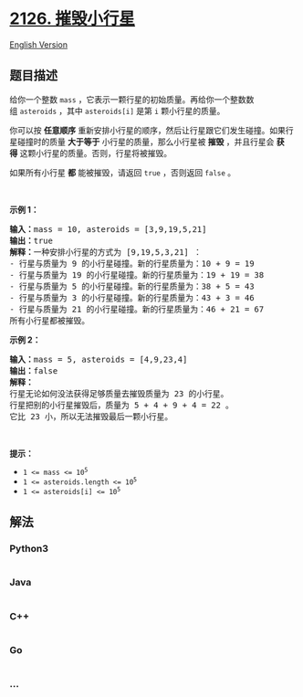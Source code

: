 # [2126. 摧毁小行星](https://leetcode.cn/problems/destroying-asteroids)

[English Version](/solution/2100-2199/2126.Destroying%20Asteroids/README_EN.md)

## 题目描述

<!-- 这里写题目描述 -->

<p>给你一个整数&nbsp;<code>mass</code>&nbsp;，它表示一颗行星的初始质量。再给你一个整数数组&nbsp;<code>asteroids</code>&nbsp;，其中&nbsp;<code>asteroids[i]</code>&nbsp;是第&nbsp;<code>i</code>&nbsp;颗小行星的质量。</p>

<p>你可以按 <strong>任意顺序</strong>&nbsp;重新安排小行星的顺序，然后让行星跟它们发生碰撞。如果行星碰撞时的质量 <strong>大于等于</strong>&nbsp;小行星的质量，那么小行星被 <strong>摧毁</strong>&nbsp;，并且行星会 <strong>获得</strong>&nbsp;这颗小行星的质量。否则，行星将被摧毁。</p>

<p>如果所有小行星 <strong>都</strong>&nbsp;能被摧毁，请返回 <code>true</code>&nbsp;，否则返回 <code>false</code>&nbsp;。</p>

<p>&nbsp;</p>

<p><strong>示例 1：</strong></p>

<pre><b>输入：</b>mass = 10, asteroids = [3,9,19,5,21]
<b>输出：</b>true
<b>解释：</b>一种安排小行星的方式为 [9,19,5,3,21] ：
- 行星与质量为 9 的小行星碰撞。新的行星质量为：10 + 9 = 19
- 行星与质量为 19 的小行星碰撞。新的行星质量为：19 + 19 = 38
- 行星与质量为 5 的小行星碰撞。新的行星质量为：38 + 5 = 43
- 行星与质量为 3 的小行星碰撞。新的行星质量为：43 + 3 = 46
- 行星与质量为 21 的小行星碰撞。新的行星质量为：46 + 21 = 67
所有小行星都被摧毁。
</pre>

<p><strong>示例 2：</strong></p>

<pre><b>输入：</b>mass = 5, asteroids = [4,9,23,4]
<b>输出：</b>false
<b>解释：</b>
行星无论如何没法获得足够质量去摧毁质量为 23 的小行星。
行星把别的小行星摧毁后，质量为 5 + 4 + 9 + 4 = 22 。
它比 23 小，所以无法摧毁最后一颗小行星。</pre>

<p>&nbsp;</p>

<p><strong>提示：</strong></p>

<ul>
	<li><code>1 &lt;= mass &lt;= 10<sup>5</sup></code></li>
	<li><code>1 &lt;= asteroids.length &lt;= 10<sup>5</sup></code></li>
	<li><code>1 &lt;= asteroids[i] &lt;= 10<sup>5</sup></code></li>
</ul>


## 解法

<!-- 这里可写通用的实现逻辑 -->

<!-- tabs:start -->

### **Python3**

<!-- 这里可写当前语言的特殊实现逻辑 -->

```python

```

### **Java**

<!-- 这里可写当前语言的特殊实现逻辑 -->

```java

```

### **C++**

```cpp

```

### **Go**

```go

```

### **...**

```

```

<!-- tabs:end -->